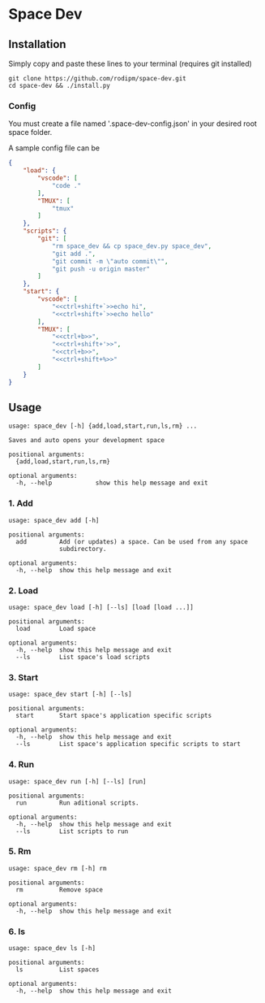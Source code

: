 # Space Dev #

## Installation ##

Simply copy and paste these lines to your terminal (requires git installed)

```
git clone https://github.com/rodipm/space-dev.git
cd space-dev && ./install.py
```

### Config ###

You must create a file named '.space-dev-config.json' in your desired root space folder.

A sample config file can be

```json
{
    "load": {
        "vscode": [
            "code ."
        ],
        "TMUX": [
            "tmux"
        ]
    },
    "scripts": {
        "git": [
            "rm space_dev && cp space_dev.py space_dev",
            "git add .",
            "git commit -m \"auto commit\"",
            "git push -u origin master"
        ]
    },
    "start": {
        "vscode": [
            "<<ctrl+shift+`>>echo hi",
            "<<ctrl+shift+`>>echo hello"
        ],
        "TMUX": [
            "<<ctrl+b>>",
            "<<ctrl+shift+'>>",
            "<<ctrl+b>>",
            "<<ctrl+shift+%>>"
        ]
    }
}
```

## Usage ##
```
usage: space_dev [-h] {add,load,start,run,ls,rm} ...

Saves and auto opens your development space

positional arguments:
  {add,load,start,run,ls,rm}

optional arguments:
  -h, --help            show this help message and exit
```

### 1. Add ###
```
usage: space_dev add [-h]

positional arguments:
  add         Add (or updates) a space. Can be used from any space
              subdirectory.

optional arguments:
  -h, --help  show this help message and exit
```

### 2. Load ###
```
usage: space_dev load [-h] [--ls] [load [load ...]]

positional arguments:
  load        Load space

optional arguments:
  -h, --help  show this help message and exit
  --ls        List space's load scripts
```

### 3. Start ###
```
usage: space_dev start [-h] [--ls]

positional arguments:
  start       Start space's application specific scripts

optional arguments:
  -h, --help  show this help message and exit
  --ls        List space's application specific scripts to start
```

### 4. Run ###
```
usage: space_dev run [-h] [--ls] [run]

positional arguments:
  run         Run aditional scripts.

optional arguments:
  -h, --help  show this help message and exit
  --ls        List scripts to run
```

### 5. Rm ###
```
usage: space_dev rm [-h] rm

positional arguments:
  rm          Remove space

optional arguments:
  -h, --help  show this help message and exit
```

### 6. ls ###
```
usage: space_dev ls [-h]

positional arguments:
  ls          List spaces

optional arguments:
  -h, --help  show this help message and exit
```